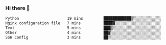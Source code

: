 ### Hi there 👋

<!--START_SECTION:waka-->

```txt
Python                     19 mins         ████████████▒░░░░░░░░░░░░   49.09 %
Nginx configuration file   7 mins          ████▓░░░░░░░░░░░░░░░░░░░░   18.51 %
Text                       5 mins          ███▒░░░░░░░░░░░░░░░░░░░░░   13.70 %
Other                      4 mins          ██▓░░░░░░░░░░░░░░░░░░░░░░   10.44 %
SSH Config                 3 mins          ██░░░░░░░░░░░░░░░░░░░░░░░   07.81 %
```

<!--END_SECTION:waka-->
